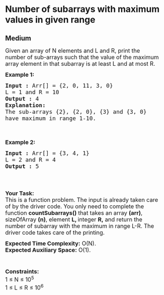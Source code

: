 # Number of subarrays with maximum values in given range
## Medium
<div class="problems_problem_content__Xm_eO"><p><span style="font-size:18px">Given an array of N elements and L and R, print the number of sub-arrays such that the value of the maximum array element in that subarray is at least L and at most R.</span></p>

<p><span style="font-size:18px"><strong>Example 1:</strong></span></p>

<pre><span style="font-size:18px"><strong>Input :</strong> Arr[] = {2, 0, 11, 3, 0}
L = 1 and R = 10
<strong>Output :</strong> 4
<strong>Explanation:
</strong>The sub-arrays {2}, {2, 0}, {3} and {3, 0}
have maximum in range 1-10.


</span></pre>

<p><span style="font-size:18px"><strong>Example 2:</strong></span></p>

<pre><span style="font-size:18px"><strong>Input :</strong> Arr[] = {3, 4, 1}
L = 2 and R = 4
<strong>Output :</strong> 5

</span></pre>

<p>&nbsp;</p>

<p><span style="font-size:18px"><strong>Your Task:</strong><br>
This is a function problem. The input is already taken care of by the driver code. You only need to complete the function <strong>countSubarrays()</strong> that takes an array <strong>(arr)</strong>, sizeOfArray <strong>(n)</strong>, element <strong>L, </strong>integer <strong>R,</strong> and return the number of subarray with the maximum&nbsp;in range L-R. The driver code takes care of the printing.</span></p>

<p><span style="font-size:18px"><strong>Expected Time Complexity:</strong>&nbsp;O(N).<br>
<strong>Expected Auxiliary Space:</strong>&nbsp;O(1).</span><br>
&nbsp;</p>

<p><br>
<span style="font-size:18px"><strong>Constraints:</strong><br>
1 ≤ N ≤ 10<sup>5</sup><br>
1 ≤ L ≤ R ≤ 10<sup>6</sup></span></p>
</div>
